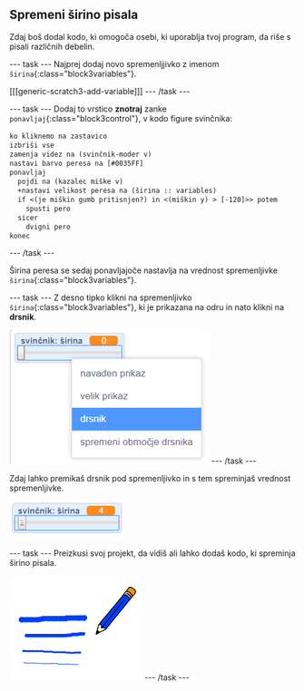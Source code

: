## Spremeni širino pisala

Zdaj boš dodal kodo, ki omogoča osebi, ki uporablja tvoj program, da riše s pisali različnih debelin.

\--- task \--- Najprej dodaj novo spremenljjivko z imenom `širina`{:class="block3variables"}.

[[[generic-scratch3-add-variable]]] \--- /task \---

\--- task \--- Dodaj to vrstico **znotraj** zanke `ponavljaj`{:class="block3control"}, v kodo figure svinčnika:

```blocks3
ko kliknemo na zastavico
izbriši vse
zamenja videz na (svinčnik-moder v)
nastavi barvo peresa na [#0035FF]
ponavljaj
  pojdi na (kazalec miške v)
  +nastavi velikost peresa na (širina :: variables)
  if <(je miškin gumb pritisnjen?) in <(miškin y) > [-120]>> potem
    spusti pero
  sicer
    dvigni pero
konec
```

\--- /task \---

Širina peresa se sedaj ponavljajoče nastavlja na vrednost spremenljivke `širina`{:class="block3variables"}.

\--- task \--- Z desno tipko klikni na spremenljivko `širina`{:class="block3variables"}, ki je prikazana na odru in nato klikni na **drsnik**.

![posnetek zaslona](images/paint-slider.png) \--- /task \---

Zdaj lahko premikaš drsnik pod spremenljivko in s tem spreminjaš vrednost spremenljivke.

![posnetek zaslona](images/paint-slider-change.png)

\--- task \--- Preizkusi svoj projekt, da vidiš ali lahko dodaš kodo, ki spreminja širino pisala.

![posnetek zaslona](images/paint-width-test.png) \--- /task \---